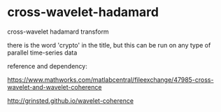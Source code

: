 # cross-wavelet-hadamard
cross-wavelet hadamard transform

there is the word 'crypto' in the title, but this can be run on any type of parallel time-series data

reference and dependency:

https://www.mathworks.com/matlabcentral/fileexchange/47985-cross-wavelet-and-wavelet-coherence

http://grinsted.github.io/wavelet-coherence

